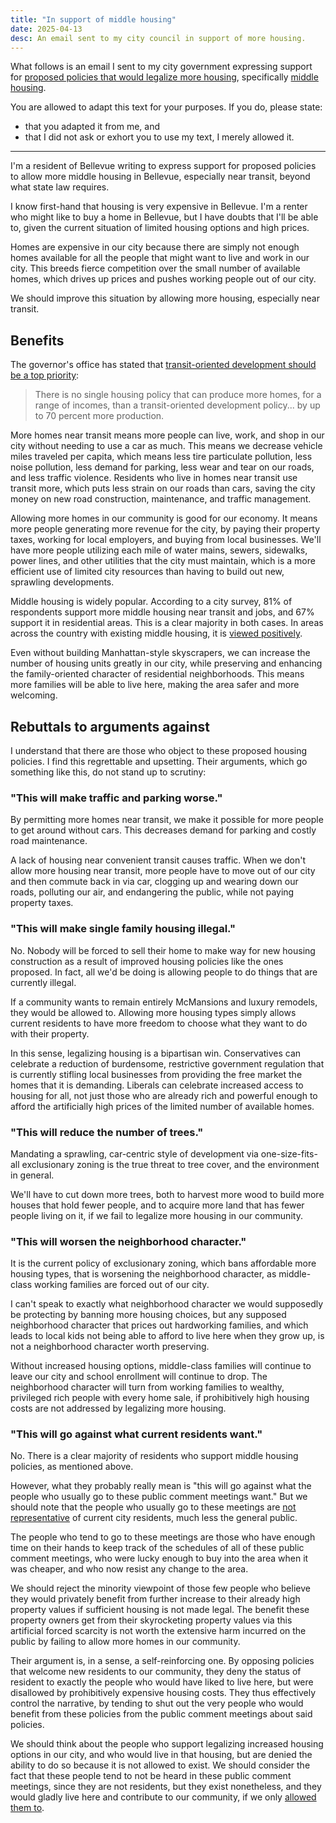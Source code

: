 ```yaml
---
title: "In support of middle housing"
date: 2025-04-13
desc: An email sent to my city council in support of more housing.
---
```


What follows is an email I sent to my city government expressing support for [proposed policies that would legalize more housing][plan], specifically [middle housing][middle].

You are allowed to adapt this text for your purposes. If you do, please state:

- that you adapted it from me, and
- that I did not ask or exhort you to use my text, I merely allowed it.

---

I'm a resident of Bellevue writing to express support for proposed policies to allow more middle housing in Bellevue, especially near transit, beyond what state law requires.

I know first-hand that housing is very expensive in Bellevue. I'm a renter who might like to buy a home in Bellevue, but I have doubts that I'll be able to, given the current situation of limited housing options and high prices.

Homes are expensive in our city because there are simply not enough homes available for all the people that might want to live and work in our city. This breeds fierce competition over the small number of available homes, which drives up prices and pushes working people out of our city.

We should improve this situation by allowing more housing, especially near transit.

## Benefits

The governor's office has stated that [transit-oriented development should be a top priority][tod]:

> There is no single housing policy that can produce more homes, for a range of incomes, than a transit-oriented development policy... by up to 70 percent more production.

More homes near transit means more people can live, work, and shop in our city without needing to use a car as much. This means we decrease vehicle miles traveled per capita, which means less tire particulate pollution, less noise pollution, less demand for parking, less wear and tear on our roads, and less traffic violence. Residents who live in homes near transit use transit more, which puts less strain on our roads than cars, saving the city money on new road construction, maintenance, and traffic management.

Allowing more homes in our community is good for our economy. It means more people generating more revenue for the city, by paying their property taxes, working for local employers, and buying from local businesses. We'll have more people utilizing each mile of water mains, sewers, sidewalks, power lines, and other utilities that the city must maintain, which is a more efficient use of limited city resources than having to build out new, sprawling developments.

Middle housing is widely popular. According to a city survey, 81% of respondents support more middle housing near transit and jobs, and 67% support it in residential areas. This is a clear majority in both cases. In areas across the country with existing middle housing, it is [viewed positively][new-old-duplex].

Even without building Manhattan-style skyscrapers, we can increase the number of housing units greatly in our city, while preserving and enhancing the family-oriented character of residential neighborhoods. This means more families will be able to live here, making the area safer and more welcoming.

## Rebuttals to arguments against

I understand that there are those who object to these proposed housing policies. I find this regrettable and upsetting. Their arguments, which go something like this, do not stand up to scrutiny:

### "This will make traffic and parking worse."

By permitting more homes near transit, we make it possible for more people to get around without cars. This decreases demand for parking and costly road maintenance.

A lack of housing near convenient transit causes traffic. When we don't allow more housing near transit, more people have to move out of our city and then commute back in via car, clogging up and wearing down our roads, polluting our air, and endangering the public, while not paying property taxes.

### "This will make single family housing illegal."

No. Nobody will be forced to sell their home to make way for new housing construction as a result of improved housing policies like the ones proposed. In fact, all we'd be doing is allowing people to do things that are currently illegal.

If a community wants to remain entirely McMansions and luxury remodels, they would be allowed to. Allowing more housing types simply allows current residents to have more freedom to choose what they want to do with their property.

In this sense, legalizing housing is a bipartisan win. Conservatives can celebrate a reduction of burdensome, restrictive government regulation that is currently stifling local businesses from providing the free market the homes that it is demanding. Liberals can celebrate increased access to housing for all, not just those who are already rich and powerful enough to afford the artificially high prices of the limited number of available homes.

### "This will reduce the number of trees."

Mandating a sprawling, car-centric style of development via one-size-fits-all exclusionary zoning is the true threat to tree cover, and the environment in general.

We'll have to cut down more trees, both to harvest more wood to build more houses that hold fewer people, and to acquire more land that has fewer people living on it, if we fail to legalize more housing in our community.

### "This will worsen the neighborhood character."

It is the current policy of exclusionary zoning, which bans affordable more housing types, that is worsening the neighborhood character, as middle-class working families are forced out of our city.

I can't speak to exactly what neighborhood character we would supposedly be protecting by banning more housing choices, but any supposed neighborhood character that prices out hardworking families, and which leads to local kids not being able to afford to live here when they grow up, is not a neighborhood character worth preserving.

Without increased housing options, middle-class families will continue to leave our city and school enrollment will continue to drop. The neighborhood character will turn from working families to wealthy, privileged rich people with every home sale, if prohibitively high housing costs are not addressed by legalizing more housing.

### "This will go against what current residents want."

No. There is a clear majority of residents who support middle housing policies, as mentioned above.

However, what they probably really mean is "this will go against what the people who usually go to these public comment meetings want." But we should note that the people who usually go to these meetings are [not representative][public-hearing] of current city residents, much less the general public.

The people who tend to go to these meetings are those who have enough time on their hands to keep track of the schedules of all of these public comment meetings, who were lucky enough to buy into the area when it was cheaper, and who now resist any change to the area.

We should reject the minority viewpoint of those few people who believe they would privately benefit from further increase to their already high property values if sufficient housing is not made legal. The benefit these property owners get from their skyrocketing property values via this artificial forced scarcity is not worth the extensive harm incurred on the public by failing to allow more homes in our community.

Their argument is, in a sense, a self-reinforcing one. By opposing policies that welcome new residents to our community, they deny the status of resident to exactly the people who would have liked to live here, but were disallowed by prohibitively expensive housing costs. They thus effectively control the narrative, by tending to shut out the very people who would benefit from these policies from the public comment meetings about said policies.

We should think about the people who support legalizing increased housing options in our city, and who would live in that housing, but are denied the ability to do so because it is not allowed to exist. We should consider the fact that these people tend to not be heard in these public comment meetings, since they are not residents, but they exist nonetheless, and they would gladly live here and contribute to our community, if we only [allowed them to][laf].

[tod]: https://www.theurbanist.org/2025/01/24/ferguson-team-transit-oriented-development-should-be-top-priority/
[plan]: https://www.theurbanist.org/2025/04/11/bellevues-bold-middle-housing-plan/
[middle]: https://en.wikipedia.org/wiki/Missing_middle_housing
[public-hearing]: https://www.youtube.com/watch?v=XnFVvyu2zGY
[laf]: https://www.nytimes.com/2020/02/13/business/economy/housing-crisis-conor-dougherty-golden-gates.html
[new-old-duplex]: https://www.strongtowns.org/journal/2022/2/9/the-duplex-next-door-is-normal-the-one-not-yet-built-is-a-threat
